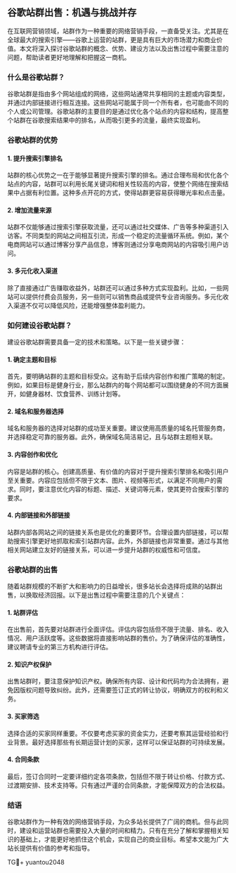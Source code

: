 ## 谷歌站群出售：机遇与挑战并存

在互联网营销领域，站群作为一种重要的网络营销手段，一直备受关注。尤其是在全球最大的搜索引擎——谷歌上运营的站群，更是具有巨大的市场潜力和商业价值。本文将深入探讨谷歌站群的概念、优势、建设方法以及出售过程中需要注意的问题，帮助读者更好地理解和把握这一商机。

### 什么是谷歌站群？

谷歌站群是指由多个网站组成的网络，这些网站通常共享相同的主题或内容类型，并通过内部链接进行相互连接。这些网站可能属于同一个所有者，也可能由不同的个人或公司管理。谷歌站群的主要目的是通过优化各个站点的内容和结构，提高整个站群在谷歌搜索结果中的排名，从而吸引更多的流量，最终实现盈利。

### 谷歌站群的优势

#### 1. 提升搜索引擎排名

站群的核心优势之一在于能够显著提升搜索引擎的排名。通过合理布局和优化各个站点的内容，站群可以利用长尾关键词和相关性较高的内容，使整个网络在搜索结果中占据有利位置。这种多点开花的方式，使得站群更容易获得曝光率和点击量。

#### 2. 增加流量来源

站群不仅能够通过搜索引擎获取流量，还可以通过社交媒体、广告等多种渠道引入访客。不同类型的网站之间相互引流，形成一个稳定的流量循环系统。例如，某个电商网站可以通过博客分享产品信息，博客则通过分享电商网站的内容吸引用户访问。

#### 3. 多元化收入渠道

除了直接通过广告赚取收益外，站群还可以通过多种方式实现盈利。比如，一些网站可以提供付费会员服务，另一些则可以销售商品或提供专业咨询服务。多元化收入渠道不仅可以降低风险，还能增强整体盈利能力。

### 如何建设谷歌站群？

建设谷歌站群需要具备一定的技术和策略。以下是一些关键步骤：

#### 1. 确定主题和目标

首先，要明确站群的主题和目标受众。这有助于后续内容创作和推广策略的制定。例如，如果目标是健身行业，那么站群内的每个网站都可以围绕健身的不同方面展开，如健身器材、饮食营养、训练计划等。

#### 2. 域名和服务器选择

域名和服务器的选择对站群的成功至关重要。建议使用高质量的域名托管服务商，并选择稳定可靠的服务器。此外，确保域名简洁易记，且与站群主题相关联。

#### 3. 内容创作和优化

内容是站群的核心。创建高质量、有价值的内容对于提升搜索引擎排名和吸引用户至关重要。内容应包括但不限于文本、图片、视频等形式，以满足不同用户的需求。同时，要注意优化内容的标题、描述、关键词等元素，使其更符合搜索引擎的要求。

#### 4. 内部链接和外部链接

站群内部各网站之间的链接关系也是优化的重要环节。合理设置内部链接，可以帮助搜索引擎更好地抓取和索引站群内容。此外，外部链接也非常重要。通过与其他相关网站建立友好的链接关系，可以进一步提升站群的权威性和可信度。

### 谷歌站群的出售

随着站群规模的不断扩大和影响力的日益增长，很多站长会选择将成熟的站群出售，以换取经济回报。以下是出售过程中需要注意的几个关键点：

#### 1. 站群评估

在出售前，首先要对站群进行全面评估。评估内容包括但不限于流量、排名、收入情况、用户活跃度等。这些数据将直接影响站群的售价。为了确保评估的准确性，建议聘请专业的第三方机构进行评估。

#### 2. 知识产权保护

出售站群时，要注意保护知识产权。确保所有内容、设计和代码均为合法拥有，避免因版权问题导致纠纷。此外，还需要签订正式的转让协议，明确双方的权利和义务。

#### 3. 买家筛选

选择合适的买家同样重要。不仅要考虑买家的资金实力，还要考察其运营经验和行业背景。最好选择那些有长期运营计划的买家，这样可以保证站群的可持续发展。

#### 4. 合同条款

最后，签订合同时一定要详细约定各项条款，包括但不限于转让价格、付款方式、过渡期安排、技术支持等。只有通过严谨的合同条款，才能保障双方的合法权益。

### 结语

谷歌站群作为一种有效的网络营销手段，为众多站长提供了广阔的商机。但与此同时，建设和运营站群也需要投入大量的时间和精力。只有在充分了解和掌握相关知识的基础上，才能更好地抓住这个机会，实现自己的商业目标。希望本文能为广大站长提供有价值的参考和指导。

TG💪+ yuantou2048